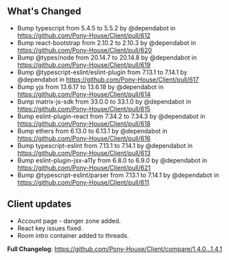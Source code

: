 ## What's Changed

- Bump typescript from 5.4.5 to 5.5.2 by @dependabot in https://github.com/Pony-House/Client/pull/612
- Bump react-bootstrap from 2.10.2 to 2.10.3 by @dependabot in https://github.com/Pony-House/Client/pull/620
- Bump @types/node from 20.14.7 to 20.14.8 by @dependabot in https://github.com/Pony-House/Client/pull/619
- Bump @typescript-eslint/eslint-plugin from 7.13.1 to 7.14.1 by @dependabot in https://github.com/Pony-House/Client/pull/617
- Bump yjs from 13.6.17 to 13.6.18 by @dependabot in https://github.com/Pony-House/Client/pull/614
- Bump matrix-js-sdk from 33.0.0 to 33.1.0 by @dependabot in https://github.com/Pony-House/Client/pull/615
- Bump eslint-plugin-react from 7.34.2 to 7.34.3 by @dependabot in https://github.com/Pony-House/Client/pull/618
- Bump ethers from 6.13.0 to 6.13.1 by @dependabot in https://github.com/Pony-House/Client/pull/616
- Bump typescript-eslint from 7.13.1 to 7.14.1 by @dependabot in https://github.com/Pony-House/Client/pull/613
- Bump eslint-plugin-jsx-a11y from 6.8.0 to 6.9.0 by @dependabot in https://github.com/Pony-House/Client/pull/621
- Bump @typescript-eslint/parser from 7.13.1 to 7.14.1 by @dependabot in https://github.com/Pony-House/Client/pull/611

## Client updates

- Account page - danger zone added.
- React key issues fixed.
- Room intro container added to threads.

**Full Changelog**: https://github.com/Pony-House/Client/compare/1.4.0...1.4.1
